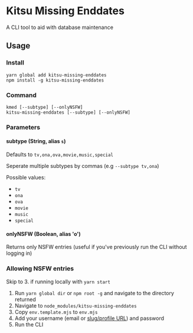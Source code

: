 # Kitsu Missing Enddates

A CLI tool to aid with database maintenance

## Usage

### Install

```
yarn global add kitsu-missing-enddates
npm install -g kitsu-missing-enddates
```

### Command

```
kmed [--subtype] [--onlyNSFW]
kitsu-missing-enddates [--subtype] [--onlyNSFW]
```

### Parameters

#### subtype (String, alias `s`)

Defaults to `tv,ona,ova,movie,music,special`

Seperate multiple subtypes by commas (e.g `--subtype tv,ona`)

Possible values:
- `tv`
- `ona`
- `ova`
- `movie`
- `music`
- `special`

#### onlyNSFW (Boolean, alias 'o')

Returns only NSFW entries (useful if you've previously run the CLI without logging in)

### Allowing NSFW entries

Skip to 3. if running locally with `yarn start`

1. Run `yarn global dir` or `npm root -g` and navigate to the directory returned
2. Navigate to `node_modules/kitsu-missing-enddates`
3. Copy `env.template.mjs` to `env.mjs`
4. Add your username (email or [slug/profile URL](https://kitsu.io/settings/profile)) and password
5. Run the CLI
